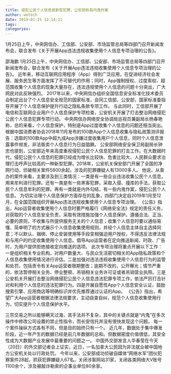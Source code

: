 ```yaml
---
title: 侵犯公民个人信息成新型犯罪，公安部称有内鬼作案
author: wetech
date: 2019-01-25 12:14:21
tags: 
categories: 
---
```

1月25日上午，中央网信办、工信部、公安部、市场监管总局等四部门召开新闻发布会，联合发布《关于开展App违法违规收集使用个人信息专项治理的公告》。
<!-- more -->
邵海鹏
1月25日上午，中央网信办、工信部、公安部、市场监管总局等四部门召开新闻发布会，联合发布《关于开展App违法违规收集使用个人信息专项治理的公告》。
近年来，移动互联网应用程序（App）得到广泛应用，在促进经济社会发展、服务民生等方面发挥了不可替代的作用；同时，App强制授权、过度索权、超范围收集个人信息的现象大量存在，违法违规使用个人信息的问题十分突出，广大网民对此反映强烈。
2017年以来，中央网信办组织全国信息安全标准化技术委员会制定出台了个人信息安全规范的国家标准，会同工信部，公安部，国家标准委指导开展了个人信息保护提升行动之隐私条款专项工作。
与此同时，工信部开展了电信和互联网企业用户个人信息保护专项检查，公安机关开展了打击整治网络侵犯公民个人信息犯罪专项行动。
中央网信办网络安全协调局巡视员兼副局长杨春艳称，总的来看，个人信息保护，特别是App过度收集个人信息的问题还相当突出。
根据中国消费者协会2018年11月发布的100款App个人信息收集与隐私政策测评报告：选取的100款App中超九成App涉嫌过度收集用户个人信息，同时个人信息泄露事件频发，非法贩卖个人信息行为日益猖獗。
公安部网络安全保卫局副局长钟忠也提到，公安部近年来高度重视侵犯公民个人信息犯罪的打击工作。在大数据时代，侵犯公民个人信息的犯罪已经成为增长比较快、危害比较大、人民群众要求治理打击呼声比较高的一种新型犯罪。2018年，公安机关保安部门开展了全国的净网行动，侦破相关案件5800余起，涉及的犯罪嫌疑人有13000多人。
他说，从查办的案件来看，主要涉及到三类情况：一类是有一些企业违法收集公民个人信息，用来牟利进行犯罪。还有一类是有一些黑客犯罪，采取入侵、撞库的手法，获取公民个人信息牟利的犯罪。再有一类就是内外勾结，有一些内鬼作案，侵犯公民个人信息。
为切实治理个人信息保护方面存在的乱象，四部门决定自2019年1月至12月，在全国范围组织开展App违法违规收集使用个人信息专项治理。
《公告》指出，App运营者收集使用个人信息时要严格履行《网络安全法》规定的责任义务，对获取的个人信息安全负责，采取有效措施加强个人信息保护。遵循合法、正当、必要的原则，不收集与所提供服务无关的个人信息；收集个人信息时要以通俗易懂、简单明了的方式展示个人信息收集使用规则，并经个人信息主体自主选择同意；不以默认、捆绑、停止安装使用等手段变相强迫用户授权，不得违反法律法规和与用户的约定收集使用个人信息。倡导App运营者在定向推送新闻、时政、广告时，为用户提供拒绝接收定向推送的选项。
此次专项治理将重点开展以下工作：一是组织相关专业机构，对用户数量大、与民众生活密切相关的App隐私政策和个人信息收集使用情况进行评估。二是加强对违法违规收集使用个人信息行为的监管和处罚，包括责令有关App运营者限期整改；逾期不改的，公开曝光；情节严重的，依法暂停相关业务、停业整顿、吊销相关业务许可证或者吊销营业执照。三是公安机关开展打击整治网络侵犯公民个人信息违法犯罪专项工作，依法严厉打击针对和利用个人信息的违法犯罪行为。四是开展自愿性App个人信息安全认证，鼓励搜索引擎、应用商店等明确标识并优先推荐通过认证的App。
《公告》指出，希望广大App运营者根据法律法规要求，主动自查自纠，规范个人信息收集使用行为，切实提升个人信息保护水平。
 
 
三宗交易之所以能够瞒天过海，其手法并不复杂，其中的关键点就是“内鬼”在多次操作中修改公司设置的禁止性指令，而长安信托并没有很快发现这个问题。
每一个案件操纵方式各有不同，但是目的始终只有一个。
近几年，数据处于集中爆发阶段，近一年产生的数据已经是前几年数据的总和。但数据密度价值很低，其安全性成为大数据产业发展中最重要的问题之一。
中国外交部发言人华春莹在今天（20日）的外交部记者会上证实，近日，一名加拿大公民因为非法就业被中国地方公安机关处以行政处罚。
今年以来，公安部成功侦破自媒体“网络水军”团伙犯罪案件28起，抓获犯罪嫌疑人67名，关闭涉案网站31家，关闭各类网络大V账号1100余个，涉及被敲诈勒索的企事业单位80余家。

